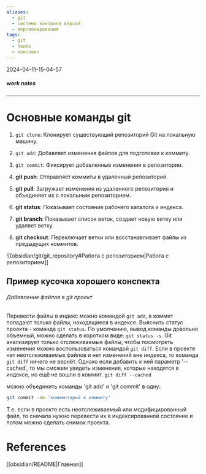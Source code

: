 ```yaml
---
aliases:
  - git
  - система контроля версий
  - версионирования
tags:
  - git
  - howto
  - конспект
---
```

2024-04-11-15-04-57
##### work notes

_______________________________
# Основные команды git

1. `git clone`: Клонирует существующий репозиторий Git на локальную машину.

2. `git add`: Добавляет изменения файлов для подготовки к коммиту.
  
3. `git commit`: Фиксирует добавленные изменения в репозитории.

4. **git push**: Отправляет коммиты в удаленный репозиторий.
  
5. **git pull**: Загружает изменения из удаленного репозитория и объединяет их с локальным репозиторием.

6. **git status**: Показывает состояние рабочего каталога и индекса.

7. **git branch**: Показывает список веток, создает новую ветку или удаляет ветку.

8. **git checkout**: Переключает ветки или восстанавливает файлы из предыдущих коммитов.

![[obsidian/git/git_repository#Работа c репозиторием|Работа с репозиторием]]

## Пример кусочка хорошего конспекта

###### Добавление файлов в git проект

Перевести файлы в индекс можно командой `git add`, в коммит попадают только файлы, находящиеся в индексе. 
Выяснить статус проекта - команда `git status`. По умолчанию, вывод команды довольно объемный, можно сделать в коротком виде: `git status -s`. 
Git анализирует только отслеживаемые файлы, чтобы посмотреть изменения можно воспользоваться командой `git diff`.
Если в проекте нет неотслеживаемых файлов и нет изменений вне индекса, то команда `git diff` ничего не вернёт. Однако если добавить к ней параметр '--cached', то мы сможем увидеть изменения, которые находятся в индексе, но ещё не вошли в коммит.  `git diff --cached`

можно объединить команды 'git add' и 'git commit' в одну:
```sh
git commit -am 'комментарий к коммиту'
```

Т.е. если в проекте есть неотслеживаемый или модифицированный файл, то сначала нужно перевести их в индексированной состояние и потом можно сделать снимок проекта. 
# References
[[obsidian/README|Главная]]
